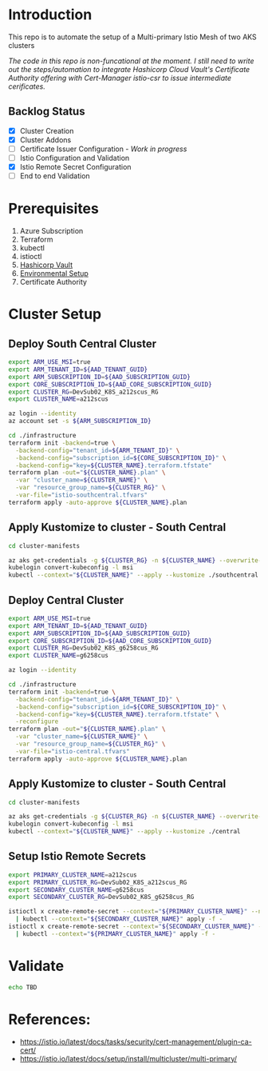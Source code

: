 # Introduction 

This repo is to automate the setup of a Multi-primary Istio Mesh of two AKS clusters

_The code in this repo is non-funcational at the moment. I still need to write out the steps/automation to integrate Hashicorp Cloud Vault's Certificate Authority offering with Cert-Manager istio-csr to issue intermediate cerificates._

## Backlog Status
- [x] Cluster Creation 
- [x] Cluster Addons 
- [ ] Certificate Issuer Configuration - _Work in progress_
- [ ] Istio Configuration and Validation
- [x] Istio Remote Secret Configuration 
- [ ] End to end Validation

# Prerequisites
1. Azure Subscription
1. Terraform 
1. kubectl
1. istioctl
1. [Hashicorp Vault](./vault.md)
1. [Environmental Setup](https://github.com/briandenicola/kubernetes-cluster-setup/blob/master/Deployment.md#required-existing-resources-and-configuration)
1.  Certificate Authority 

# Cluster Setup
## Deploy South Central Cluster
```bash
export ARM_USE_MSI=true 
export ARM_TENANT_ID=${AAD_TENANT_GUID}
export ARM_SUBSCRIPTION_ID=${AAD_SUBSCRIPTION_GUID}
export CORE_SUBSCRIPTION_ID=${AAD_CORE_SUBSCRIPTION_GUID}
export CLUSTER_RG=DevSub02_K8S_a212scus_RG
export CLUSTER_NAME=a212scus

az login --identity 
az account set -s ${ARM_SUBSCRIPTION_ID}

cd ./infrastructure
terraform init -backend=true \
  -backend-config="tenant_id=${ARM_TENANT_ID}" \
  -backend-config="subscription_id=${CORE_SUBSCRIPTION_ID}" \
  -backend-config="key=${CLUSTER_NAME}.terraform.tfstate"
terraform plan -out="${CLUSTER_NAME}.plan" \
  -var "cluster_name=${CLUSTER_NAME}" \
  -var "resource_group_name=${CLUSTER_RG}" \
  -var-file="istio-southcentral.tfvars"
terraform apply -auto-approve ${CLUSTER_NAME}.plan
```

## Apply Kustomize to cluster - South Central
```bash
cd cluster-manifests

az aks get-credentials -g ${CLUSTER_RG} -n ${CLUSTER_NAME} --overwrite-existing
kubelogin convert-kubeconfig -l msi
kubectl --context="${CLUSTER_NAME}" --apply --kustomize ./southcentral
```

## Deploy Central Cluster
```bash
export ARM_USE_MSI=true 
export ARM_TENANT_ID=${AAD_TENANT_GUID}
export ARM_SUBSCRIPTION_ID=${AAD_SUBSCRIPTION_GUID}
export CORE_SUBSCRIPTION_ID=${AAD_CORE_SUBSCRIPTION_GUID}
export CLUSTER_RG=DevSub02_K8S_g6258cus_RG
export CLUSTER_NAME=g6258cus

az login --identity 

cd ./infrastructure
terraform init -backend=true \
  -backend-config="tenant_id=${ARM_TENANT_ID}" \
  -backend-config="subscription_id=${CORE_SUBSCRIPTION_ID}" \
  -backend-config="key=${CLUSTER_NAME}.terraform.tfstate" \
  -reconfigure
terraform plan -out="${CLUSTER_NAME}.plan" \
  -var "cluster_name=${CLUSTER_NAME}" \
  -var "resource_group_name=${CLUSTER_RG}" \
  -var-file="istio-central.tfvars"
terraform apply -auto-approve ${CLUSTER_NAME}.plan
```

## Apply Kustomize to cluster - South Central
```bash
cd cluster-manifests

az aks get-credentials -g ${CLUSTER_RG} -n ${CLUSTER_NAME} --overwrite-existing
kubelogin convert-kubeconfig -l msi
kubectl --context="${CLUSTER_NAME}" --apply --kustomize ./central
```

## Setup Istio Remote Secrets
```bash
export PRIMARY_CLUSTER_NAME=a212scus
export PRIMARY_CLUSTER_RG=DevSub02_K8S_a212scus_RG
export SECONDARY_CLUSTER_NAME=g6258cus
export SECONDARY_CLUSTER_RG=DevSub02_K8S_g6258cus_RG

istioctl x create-remote-secret --context="${PRIMARY_CLUSTER_NAME}" --name="${PRIMARY_CLUSTER_NAME}" \
  | kubectl --context="${SECONDARY_CLUSTER_NAME}" apply -f - 
istioctl x create-remote-secret --context="${SECONDARY_CLUSTER_NAME}" --name="${SECONDARY_CLUSTER_NAME}" \
  | kubectl --context="${PRIMARY_CLUSTER_NAME}" apply -f - 
```

# Validate
```bash
echo TBD
```

# References:
  * https://istio.io/latest/docs/tasks/security/cert-management/plugin-ca-cert/
  * https://istio.io/latest/docs/setup/install/multicluster/multi-primary/

